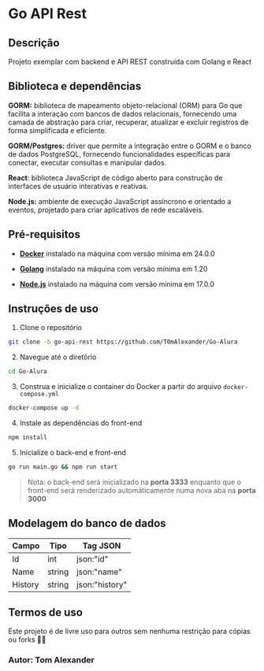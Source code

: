 # Go API Rest

## Descrição

Projeto exemplar com backend e API REST construída com Golang e React

## Biblioteca e dependências

**GORM:** biblioteca de mapeamento objeto-relacional (ORM) para Go que facilita a interação com bancos de dados relacionais, fornecendo uma camada de abstração para criar, recuperar, atualizar e excluir registros de forma simplificada e eficiente.

**GORM/Postgres:** driver que permite a integração entre o GORM e o banco de dados PostgreSQL, fornecendo funcionalidades específicas para conectar, executar consultas e manipular dados.

**React**: biblioteca JavaScript de código aberto para construção de interfaces de usuário interativas e reativas.

**Node.js:** ambiente de execução JavaScript assíncrono e orientado a eventos, projetado para criar aplicativos de rede escaláveis.

## Pré-requisitos

* **[Docker](https://docs.docker.com/get-docker/)** instalado na máquina com versão mínima em 24.0.0

* **[Golang](https://go.dev/dl/)** instalado na máquina com versão mínima em 1.20

* **[Node.js](https://nodejs.org/en/download)** instalado na máquina com versão mínima em 17.0.0

## Instruções de uso

1. Clone o repositório

```bash
git clone -b go-api-rest https://github.com/T0mAlexander/Go-Alura
```

2. Navegue até o diretório

```bash
cd Go-Alura
```

3. Construa e inicialize o container do Docker a partir do arquivo `docker-compose.yml`

```bash
docker-compose up -d
```

4. Instale as dependências do front-end

```bash
npm install
```

5. Inicialize o back-end e front-end

```bash
go run main.go && npm run start
```

> Nota: o back-end será inicializado na **porta 3333** enquanto que o front-end será renderizado automáticamente numa nova aba na **porta 3000**

## Modelagem do banco de dados

| Campo    | Tipo   | Tag JSON     |
|----------|--------|--------------|
| Id       | int    | json:"id"    |
| Name     | string | json:"name"  |
| History  | string | json:"history"|

## Termos de uso

Este projeto é de livre uso para outros sem nenhuma restrição para cópias ou forks 👍🏻

### Autor: Tom Alexander
